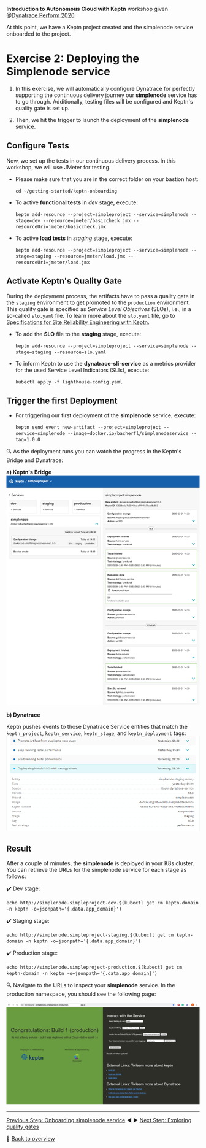 **Introduction to Autonomous Cloud with Keptn** workshop given @[Dynatrace Perform 2020](https://https://www.dynatrace.com/perform-vegas//)

At this point, we have a Keptn project created and the simplenode service onboarded to the project.

# Exercise 2: Deploying the Simplenode service

1. In this exercise, we will automatically configure Dynatrace for perfectly supporting the continuous delivery journey our **simplenode** service has to go through. Additionally, testing files will be configured and Keptn's quality gate is set up. 

1. Then, we hit the trigger to launch the deployment of the **simplenode** service. 

<!-- ## Configure Dynatrace 

We can use Keptn to automatically generate a Dynatrace dashboard and management zones for our *simplenode* project. 

* To create a Dynatrace **Dashboard** and **Management zones**, execute:

    ```console
    keptn configure monitoring dynatrace --project=simpleproject
    ```

* Afterwards, you can view your generated Dashboard under: `https://<YOUR_DYNATRACE_TENANT>/#dashboards` -->

## Configure Tests

Now, we set up the tests in our continuous delivery process. In this workshop, we will use JMeter for testing.

* Please make sure that you are in the correct folder on your bastion host: 

    ```console
    cd ~/getting-started/keptn-onboarding
    ```

* To active **functional tests** in *dev* stage, execute: 

    ```console
    keptn add-resource --project=simpleproject --service=simplenode --stage=dev --resource=jmeter/basiccheck.jmx --resourceUri=jmeter/basiccheck.jmx
    ```
<!--
* To active **load tests** in *dev* stage, execute: 
```
keptn add-resource --project=simpleproject --service=simplenode --stage=dev --resource=jmeter/basiccheck.jmx --resourceUri=jmeter/load.jmx
```

* To active **functional tests** in *staging* stage, execute: 
```
keptn add-resource --project=simpleproject --service=simplenode --stage=staging --resource=jmeter/basiccheck.jmx --resourceUri=jmeter/basiccheck.jmx
```
-->

* To active **load tests** in *staging* stage, execute: 
    ```console
    keptn add-resource --project=simpleproject --service=simplenode --stage=staging --resource=jmeter/load.jmx --resourceUri=jmeter/load.jmx
    ```

## Activate Keptn's Quality Gate

During the deployment process, the artifacts have to pass a quality gate in the `staging` environment to get promoted to the `production` environment. 
This quality gate is specified as *Service Level Objectives* (SLOs), i.e., in a so-called `slo.yaml` file.
To learn more about the `slo.yaml` file, go to [Specifications for Site Reliability Engineering with Keptn](https://github.com/keptn/spec/blob/0.1.2/sre.md).

* To add the **SLO** file to the **staging** stage, execute: 

    ```console
    keptn add-resource --project=simpleproject --service=simplenode --stage=staging --resource=slo.yaml
    ```

* To inform Keptn to use the **dynatrace-sli-service** as a metrics provider for the used Service Level Indicators (SLIs), execute:

    ```console
    kubectl apply -f lighthouse-config.yaml
    ```

## Trigger the first Deployment

* For triggering our first deployment of the **simplenode** service, execute:
   
    ```console
    keptn send event new-artifact --project=simpleproject --service=simplenode --image=docker.io/bacherfl/simplenodeservice --tag=1.0.0
    ```
   
:mag: As the deployment runs you can watch the progress in the Keptn's Bridge and Dynatrace:

**a) Keptn's Bridge**
![](../images/keptn_bridge_events.png)

**b) Dynatrace**

Keptn pushes events to those Dynatrace Service entities that match the `keptn_project`, `keptn_service`, `keptn_stage`, and `keptn_deployment` tags:
![](../images/dynatrace_events.png)

## Result

After a couple of minutes, the **simplenode** is deployed in your K8s cluster. You can retrieve the URLs for the simplenode service for each stage as follows:

:heavy_check_mark: Dev stage: 
```console
echo http://simplenode.simpleproject-dev.$(kubectl get cm keptn-domain -n keptn -o=jsonpath='{.data.app_domain}')
```

:heavy_check_mark: Staging stage: 
```console
echo http://simplenode.simpleproject-staging.$(kubectl get cm keptn-domain -n keptn -o=jsonpath='{.data.app_domain}')
```

:heavy_check_mark: Production stage: 
```console
echo http://simplenode.simpleproject-production.$(kubectl get cm keptn-domain -n keptn -o=jsonpath='{.data.app_domain}')
```

:mag: Navigate to the URLs to inspect your **simplenode** service. In the production namespace, you should see the following page:

![](../images/simplenode-production.png)

---

[Previous Step: Onboarding simplenode service](../01_Onboarding_simplenode_service) :arrow_backward: :arrow_forward: [Next Step: Exploring quality gates](../03_Exploring_quality_gates)

:arrow_up_small: [Back to overview](https://github.com/keptn-workshops/getting-started#overview)